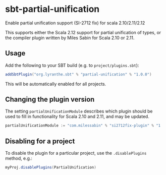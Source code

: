 # sbt-partial-unification
Enable partial unification support (SI-2712 fix) for scala 2.10/2.11/2.12

This supports either the Scala 2.12 support for partial unification of types, or the
compiler plugin written by Miles Sabin for Scala 2.10 or 2.11.

## Usage

Add the following to your SBT build (e.g. to `project/plugins.sbt`):

```scala
addSbtPlugin("org.lyranthe.sbt" % "partial-unification" % "1.0.0")
```

This will be automatically enabled for all projects.

## Changing the plugin version

The setting `partialUnificationModule` describes which plugin should be used to
fill in functionality for Scala 2.10 and 2.11, and may be updated.

```scala
partialUnificationModule := "com.milessabin" % "si2712fix-plugin" % "1.2.0"
```

## Disabling for a project

To disable the plugin for a particular project, use the `.disablePlugins` method, e.g.:

```scala
myProj.disablePlugins(PartialUnification)
```
